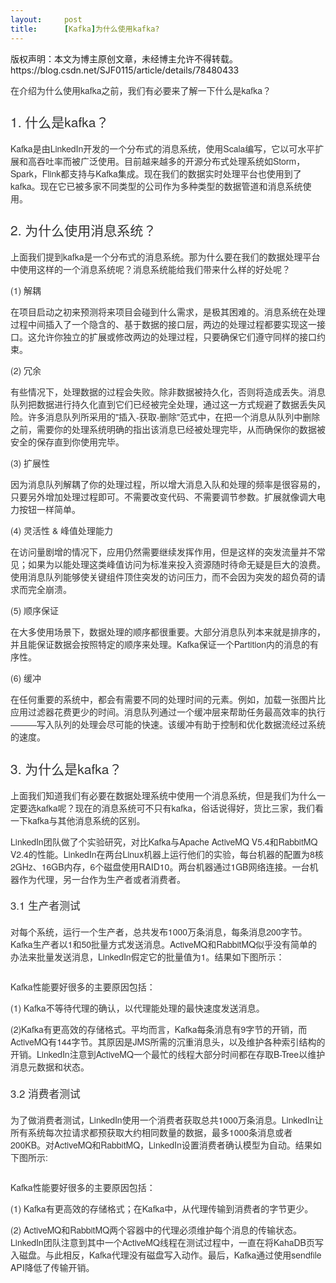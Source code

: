 ```yaml
---
layout:     post
title:      [Kafka]为什么使用kafka?
---
```

<div id="article_content" class="article_content clearfix csdn-tracking-statistics" data-pid="blog" data-mod="popu_307" data-dsm="post">
								<div class="article-copyright">
					版权声明：本文为博主原创文章，未经博主允许不得转载。					https://blog.csdn.net/SJF0115/article/details/78480433				</div>
								            <link rel="stylesheet" href="https://csdnimg.cn/release/phoenix/template/css/ck_htmledit_views-f76675cdea.css">
						<div class="htmledit_views" id="content_views">
                
<p style="color:rgb(51,51,51);font-family:'Helvetica Neue', Helvetica, Arial, sans-serif;font-size:14px;">
在介绍为什么使用kafka之前，我们有必要来了解一下什么是kafka？</p>
<h3 id="1-kafka" style="font-family:'Helvetica Neue', Helvetica, Arial, sans-serif;font-weight:500;line-height:1.1;color:rgb(51,51,51);font-size:1.5em;">
1. 什么是kafka？<a href="http://gitlab.corp.qunar.com/jifeng.si/learningnotes/blob/master/IT/%E5%A4%A7%E6%95%B0%E6%8D%AE/Kafka/%5BKafka%5D%E4%B8%BA%E4%BB%80%E4%B9%88%E4%BD%BF%E7%94%A8kafka%3F.md#1-kafka" rel="nofollow" style="color:rgb(68,110,155);display:inline-block;width:16px;"></a></h3>
<p style="color:rgb(51,51,51);font-family:'Helvetica Neue', Helvetica, Arial, sans-serif;font-size:14px;">
Kafka是由LinkedIn开发的一个分布式的消息系统，使用Scala编写，它以可水平扩展和高吞吐率而被广泛使用。目前越来越多的开源分布式处理系统如Storm，Spark，Flink都支持与Kafka集成。现在我们的数据实时处理平台也使用到了kafka。现在它已被多家不同类型的公司作为多种类型的数据管道和消息系统使用。</p>
<h3 id="2" style="font-family:'Helvetica Neue', Helvetica, Arial, sans-serif;font-weight:500;line-height:1.1;color:rgb(51,51,51);font-size:1.5em;">
2. 为什么使用消息系统？<a href="http://gitlab.corp.qunar.com/jifeng.si/learningnotes/blob/master/IT/%E5%A4%A7%E6%95%B0%E6%8D%AE/Kafka/%5BKafka%5D%E4%B8%BA%E4%BB%80%E4%B9%88%E4%BD%BF%E7%94%A8kafka%3F.md#2" rel="nofollow" style="background:transparent;color:rgb(68,110,155);"></a></h3>
<p style="color:rgb(51,51,51);font-family:'Helvetica Neue', Helvetica, Arial, sans-serif;font-size:14px;">
上面我们提到kafka是一个分布式的消息系统。那为什么要在我们的数据处理平台中使用这样的一个消息系统呢？消息系统能给我们带来什么样的好处呢？</p>
<p style="color:rgb(51,51,51);font-family:'Helvetica Neue', Helvetica, Arial, sans-serif;font-size:14px;">
(1) 解耦</p>
<p style="color:rgb(51,51,51);font-family:'Helvetica Neue', Helvetica, Arial, sans-serif;font-size:14px;">
在项目启动之初来预测将来项目会碰到什么需求，是极其困难的。消息系统在处理过程中间插入了一个隐含的、基于数据的接口层，两边的处理过程都要实现这一接口。这允许你独立的扩展或修改两边的处理过程，只要确保它们遵守同样的接口约束。</p>
<p style="color:rgb(51,51,51);font-family:'Helvetica Neue', Helvetica, Arial, sans-serif;font-size:14px;">
(2) 冗余</p>
<p style="color:rgb(51,51,51);font-family:'Helvetica Neue', Helvetica, Arial, sans-serif;font-size:14px;">
有些情况下，处理数据的过程会失败。除非数据被持久化，否则将造成丢失。消息队列把数据进行持久化直到它们已经被完全处理，通过这一方式规避了数据丢失风险。许多消息队列所采用的"插入-获取-删除"范式中，在把一个消息从队列中删除之前，需要你的处理系统明确的指出该消息已经被处理完毕，从而确保你的数据被安全的保存直到你使用完毕。</p>
<p style="color:rgb(51,51,51);font-family:'Helvetica Neue', Helvetica, Arial, sans-serif;font-size:14px;">
(3) 扩展性</p>
<p style="color:rgb(51,51,51);font-family:'Helvetica Neue', Helvetica, Arial, sans-serif;font-size:14px;">
因为消息队列解耦了你的处理过程，所以增大消息入队和处理的频率是很容易的，只要另外增加处理过程即可。不需要改变代码、不需要调节参数。扩展就像调大电力按钮一样简单。</p>
<p style="color:rgb(51,51,51);font-family:'Helvetica Neue', Helvetica, Arial, sans-serif;font-size:14px;">
(4) 灵活性 &amp; 峰值处理能力</p>
<p style="color:rgb(51,51,51);font-family:'Helvetica Neue', Helvetica, Arial, sans-serif;font-size:14px;">
在访问量剧增的情况下，应用仍然需要继续发挥作用，但是这样的突发流量并不常见；如果为以能处理这类峰值访问为标准来投入资源随时待命无疑是巨大的浪费。使用消息队列能够使关键组件顶住突发的访问压力，而不会因为突发的超负荷的请求而完全崩溃。</p>
<p style="color:rgb(51,51,51);font-family:'Helvetica Neue', Helvetica, Arial, sans-serif;font-size:14px;">
(5) 顺序保证</p>
<p style="color:rgb(51,51,51);font-family:'Helvetica Neue', Helvetica, Arial, sans-serif;font-size:14px;">
在大多使用场景下，数据处理的顺序都很重要。大部分消息队列本来就是排序的，并且能保证数据会按照特定的顺序来处理。Kafka保证一个Partition内的消息的有序性。</p>
<p style="color:rgb(51,51,51);font-family:'Helvetica Neue', Helvetica, Arial, sans-serif;font-size:14px;">
(6) 缓冲</p>
<p style="color:rgb(51,51,51);font-family:'Helvetica Neue', Helvetica, Arial, sans-serif;font-size:14px;">
在任何重要的系统中，都会有需要不同的处理时间的元素。例如，加载一张图片比应用过滤器花费更少的时间。消息队列通过一个缓冲层来帮助任务最高效率的执行———写入队列的处理会尽可能的快速。该缓冲有助于控制和优化数据流经过系统的速度。</p>
<h3 id="3-kafka" style="font-family:'Helvetica Neue', Helvetica, Arial, sans-serif;font-weight:500;line-height:1.1;color:rgb(51,51,51);font-size:1.5em;">
3. 为什么是kafka？<a href="http://gitlab.corp.qunar.com/jifeng.si/learningnotes/blob/master/IT/%E5%A4%A7%E6%95%B0%E6%8D%AE/Kafka/%5BKafka%5D%E4%B8%BA%E4%BB%80%E4%B9%88%E4%BD%BF%E7%94%A8kafka%3F.md#3-kafka" rel="nofollow" style="background:transparent;color:rgb(68,110,155);"></a></h3>
<p style="color:rgb(51,51,51);font-family:'Helvetica Neue', Helvetica, Arial, sans-serif;font-size:14px;">
上面我们知道我们有必要在数据处理系统中使用一个消息系统，但是我们为什么一定要选kafka呢？现在的消息系统可不只有kafka，俗话说得好，货比三家，我们看一下kafka与其他消息系统的区别。</p>
<p style="color:rgb(51,51,51);font-family:'Helvetica Neue', Helvetica, Arial, sans-serif;font-size:14px;">
LinkedIn团队做了个实验研究，对比Kafka与Apache ActiveMQ V5.4和RabbitMQ V2.4的性能。LinkedIn在两台Linux机器上运行他们的实验，每台机器的配置为8核2GHz、16GB内存，6个磁盘使用RAID10。两台机器通过1GB网络连接。一台机器作为代理，另一台作为生产者或者消费者。</p>
<h4 id="3-1" style="font-family:'Helvetica Neue', Helvetica, Arial, sans-serif;font-weight:500;line-height:1.1;color:rgb(51,51,51);font-size:1.2em;">
3.1 生产者测试<a href="http://gitlab.corp.qunar.com/jifeng.si/learningnotes/blob/master/IT/%E5%A4%A7%E6%95%B0%E6%8D%AE/Kafka/%5BKafka%5D%E4%B8%BA%E4%BB%80%E4%B9%88%E4%BD%BF%E7%94%A8kafka%3F.md#3-1" rel="nofollow" style="background:transparent;color:rgb(68,110,155);"></a></h4>
<p style="color:rgb(51,51,51);font-family:'Helvetica Neue', Helvetica, Arial, sans-serif;font-size:14px;">
对每个系统，运行一个生产者，总共发布1000万条消息，每条消息200字节。Kafka生产者以1和50批量方式发送消息。ActiveMQ和RabbitMQ似乎没有简单的办法来批量发送消息，LinkedIn假定它的批量值为1。结果如下图所示：</p>
<p style="color:rgb(51,51,51);font-family:'Helvetica Neue', Helvetica, Arial, sans-serif;font-size:14px;">
<img src="https://res.infoq.com/articles/apache-kafka/zh/resources/0609015.png" alt="" style="border:0px;vertical-align:middle;"></p>
<p style="color:rgb(51,51,51);font-family:'Helvetica Neue', Helvetica, Arial, sans-serif;font-size:14px;">
Kafka性能要好很多的主要原因包括：</p>
<p style="color:rgb(51,51,51);font-family:'Helvetica Neue', Helvetica, Arial, sans-serif;font-size:14px;">
(1) Kafka不等待代理的确认，以代理能处理的最快速度发送消息。</p>
<p style="color:rgb(51,51,51);font-family:'Helvetica Neue', Helvetica, Arial, sans-serif;font-size:14px;">
(2)Kafka有更高效的存储格式。平均而言，Kafka每条消息有9字节的开销，而ActiveMQ有144字节。其原因是JMS所需的沉重消息头，以及维护各种索引结构的开销。LinkedIn注意到ActiveMQ一个最忙的线程大部分时间都在存取B-Tree以维护消息元数据和状态。</p>
<h4 id="3-2" style="font-family:'Helvetica Neue', Helvetica, Arial, sans-serif;font-weight:500;line-height:1.1;color:rgb(51,51,51);font-size:1.2em;">
3.2 消费者测试<a href="http://gitlab.corp.qunar.com/jifeng.si/learningnotes/blob/master/IT/%E5%A4%A7%E6%95%B0%E6%8D%AE/Kafka/%5BKafka%5D%E4%B8%BA%E4%BB%80%E4%B9%88%E4%BD%BF%E7%94%A8kafka%3F.md#3-2" rel="nofollow" style="background:transparent;color:rgb(68,110,155);"></a></h4>
<p style="color:rgb(51,51,51);font-family:'Helvetica Neue', Helvetica, Arial, sans-serif;font-size:14px;">
为了做消费者测试，LinkedIn使用一个消费者获取总共1000万条消息。LinkedIn让所有系统每次拉请求都预获取大约相同数量的数据，最多1000条消息或者200KB。对ActiveMQ和RabbitMQ，LinkedIn设置消费者确认模型为自动。结果如下图所示:</p>
<p style="color:rgb(51,51,51);font-family:'Helvetica Neue', Helvetica, Arial, sans-serif;font-size:14px;">
<img src="https://res.infoq.com/articles/apache-kafka/zh/resources/0609016.png" alt="" style="border:0px;vertical-align:middle;"></p>
<p style="color:rgb(51,51,51);font-family:'Helvetica Neue', Helvetica, Arial, sans-serif;font-size:14px;">
Kafka性能要好很多的主要原因包括：</p>
<p style="color:rgb(51,51,51);font-family:'Helvetica Neue', Helvetica, Arial, sans-serif;font-size:14px;">
(1) Kafka有更高效的存储格式；在Kafka中，从代理传输到消费者的字节更少。</p>
<p style="color:rgb(51,51,51);font-family:'Helvetica Neue', Helvetica, Arial, sans-serif;font-size:14px;">
(2) ActiveMQ和RabbitMQ两个容器中的代理必须维护每个消息的传输状态。LinkedIn团队注意到其中一个ActiveMQ线程在测试过程中，一直在将KahaDB页写入磁盘。与此相反，Kafka代理没有磁盘写入动作。最后，Kafka通过使用sendfile API降低了传输开销。</p>
            </div>
                </div>